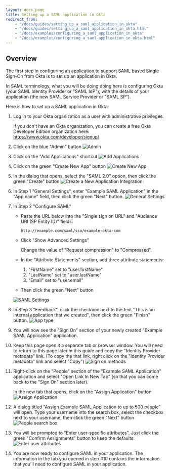 ```yaml
---
layout: docs_page
title: Setting up a SAML application in Okta
redirect_from:
    - "/docs/guides/setting_up_a_saml_application_in_okta"
    - "/docs/guides/setting_up_a_saml_application_in_okta.html"
    - "/docs/examples/configuring_a_saml_application_in_okta"
    - "/docs/examples/configuring_a_saml_application_in_okta.html"
---
```


## Overview

The first step in configuring an application to support SAML based Single Sign-On from Okta is to set up an application in Okta.

In SAML terminology, what you will be doing doing here is configuring Okta (your
SAML Identity Provider or "SAML IdP"), with the details of your application
(the new SAML Service Provider or "SAML SP").

Here is how to set up a SAML application in Okta:

1.  Log in to your Okta organization as a user with administrative
    privileges.

    If you don't have an Okta organization, you can create a free Okta
    Developer Edition organization here:
    <https://www.okta.com/developer/signup/>

2.  Click on the blue "Admin" button
    ![Admin](/assets/img/okta-admin-ui-button-admin.png)

3.  Click on the "Add Applications" shortcut
    ![Add Applications](/assets/img/okta-admin-ui-add-applications.png)

4.  Click on the green "Create New App" button
    ![Create New App](/assets/img/okta-admin-ui-button-create-new-app.png)

5.  In the dialog that opens, select the "SAML 2.0" option, then click
    the green "Create" button
    ![Create a New Application Integration](/assets/img/okta-admin-ui-create-new-application-integration.png)

6.  In Step 1 "General Settings", enter "Example SAML Application" in the
    "App name" field, then click the green "Next" button.
    ![General Settings](/assets/img/example-saml-application-okta-general-settings.png)

7.  In Step 2 "Configure SAML"

    - Paste the URL below into the "Single sign on URL" and "Audience URI (SP Entity ID)" fields:

      ~~~ shell
      http://example.com/saml/sso/example-okta-com
      ~~~

    - Click "Show Advanced Settings"

      Change the value of "Request compression" to "Compressed".

    - In the "Attribute Statements" section, add three attribute statements:
      1. "FirstName" set to "user.firstName"
      2. "LastName" set to "user.lastName"
      3. "Email" set to "user.email"

    - Then click the green "Next" button

    ![SAML Settings](/assets/img/example-saml-application-okta-configure-settings.png)


8.  In Step 3 "Feedback", click the checkbox next to the text "This is
    an internal application that we created", then click the green
    "Finish" button.
    ![App type](/assets/img/okta-admin-ui-new-application-step-3-feedback.png)

9.  You will now see the "Sign On" section of your newly created "Example
    SAML Application" application.

10. Keep this page open it a separate tab or browser window. You will
    need to return to this page later in this guide and copy the
    "Identity Provider metadata" link. (To copy the that link, right
    click on the "Identity Provider metadata" link and select "Copy")
    ![Sign on methods](/assets/img/okta-admin-ui-identity-provider-metadata-link.png)

11. Right-click on the "People" section of the "Example SAML Application"
    application and select "Open Link In New Tab" (so that you can come
    back to the "Sign On" section later).

    In the new tab that opens, click on the "Assign Application" button
    ![Assign Application](/assets/img/example-saml-application-okta-assign-people-to-application.png)

12. A dialog titled "Assign Example SAML Application to up to 500 people"
    will open. Type your username into the search box, select the
    checkbox next to your username, then click the green "Next" button
    ![People search box](/assets/img/okta-admin-ui-confirm-assignments.png)

13. You will be prompted to "Enter user-specific attributes". Just click
    the green "Confirm Assignments" button to keep the defaults.
    ![Enter user attributes](/assets/img/example-saml-application-okta-confirm-assignments.png)

14. You are now ready to configure SAML in your application. The information in the tab you
    opened in step \#10 contains the information that you'll need to configure SAML in your application.

